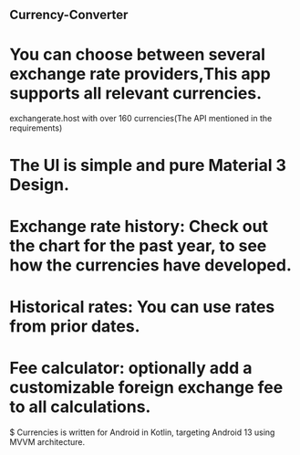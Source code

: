 ## Currency-Converter

# You can choose between several exchange rate providers,This app supports all relevant currencies. 
exchangerate.host with over 160 currencies(The API mentioned in the requirements)

# The UI is simple and pure Material 3 Design.

# Exchange rate history: Check out the chart for the past year, to see how the currencies have developed.

# Historical rates: You can use rates from prior dates.
 
# Fee calculator: optionally add a customizable foreign exchange fee to all calculations.

$ Currencies is written for Android in Kotlin, targeting Android 13 using MVVM architecture.
